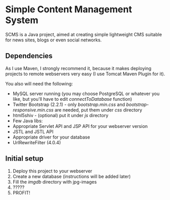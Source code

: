 Simple Content Management System
====

SCMS is a Java project, aimed at creating simple lightweight CMS suitable for news sites, blogs or even social networks.

Dependencies
----
As I use Maven, I strongly recommend it, because it makes deploying projects to remote webservers very easy (I use Tomcat Maven Plugin for it).

You also will need the following:

- MySQL server running (you may choose PostgreSQL or whatever you like, but you'll have to edit *connectToDatabase* function)
- Twitter Bootstrap (2.2.1) - only *bootstrap.min.css* and *bootstrap-responsive.min.css* are needed, put them under *css* directory
- html5shiv - (optional) put it under *js* directory
- Few Java libs:
 - Appropriate Servlet API and JSP API for your webserver version
 - JSTL and JSTL API
 - Appropriate driver for your database
 - UrlRewriteFilter (4.0.4)

Initial setup
----
1. Deploy this project to your webserver
2. Create a new database (instructions will be added later)
3. Fill the *imgdb* directory with jpg-images
4. ?????
5. PROFIT!